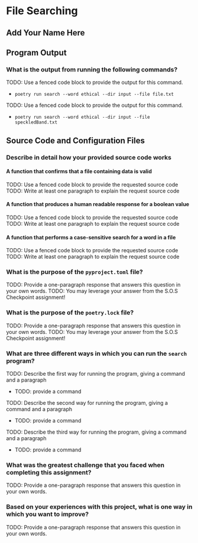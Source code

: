 # File Searching

## Add Your Name Here

## Program Output

### What is the output from running the following commands?

TODO: Use a fenced code block to provide the output for this command.

- `poetry run search --word ethical --dir input --file file.txt`

TODO: Use a fenced code block to provide the output for this command.

- `poetry run search --word ethical --dir input --file speckledBand.txt`

## Source Code and Configuration Files

### Describe in detail how your provided source code works

#### A function that confirms that a file containing data is valid

TODO: Use a fenced code block to provide the requested source code
TODO: Write at least one paragraph to explain the request source code

#### A function that produces a human readable response for a boolean value

TODO: Use a fenced code block to provide the requested source code
TODO: Write at least one paragraph to explain the request source code

#### A function that performs a case-sensitive search for a word in a file

TODO: Use a fenced code block to provide the requested source code
TODO: Write at least one paragraph to explain the request source code

### What is the purpose of the `pyproject.toml` file?

TODO: Provide a one-paragraph response that answers this question in your own words.
TODO: You may leverage your answer from the S.O.S Checkpoint assignment!

### What is the purpose of the `poetry.lock` file?

TODO: Provide a one-paragraph response that answers this question in your own words.
TODO: You may leverage your answer from the S.O.S Checkpoint assignment!

### What are three different ways in which you can run the `search` program?

TODO: Describe the first way for running the program, giving a command and a paragraph

- TODO: provide a command

TODO: Describe the second way for running the program, giving a command and a paragraph

- TODO: provide a command

TODO: Describe the third way for running the program, giving a command and a paragraph

- TODO: provide a command

### What was the greatest challenge that you faced when completing this assignment?

TODO: Provide a one-paragraph response that answers this question in your own words.

### Based on your experiences with this project, what is one way in which you want to improve?

TODO: Provide a one-paragraph response that answers this question in your own words.
